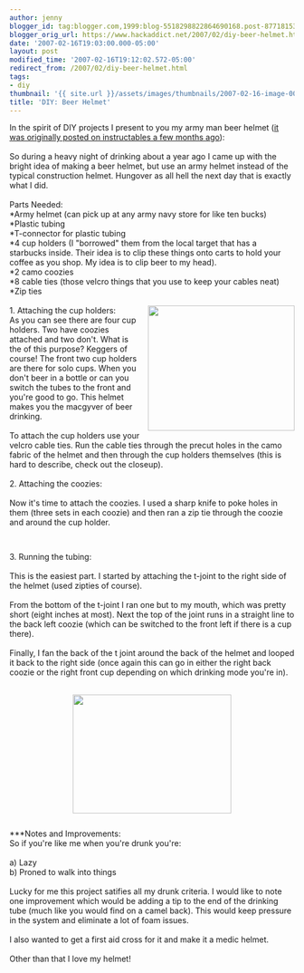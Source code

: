 ```yaml
---
author: jenny
blogger_id: tag:blogger.com,1999:blog-5518298822864690168.post-8771815392327732015
blogger_orig_url: https://www.hackaddict.net/2007/02/diy-beer-helmet.html
date: '2007-02-16T19:03:00.000-05:00'
layout: post
modified_time: '2007-02-16T19:12:02.572-05:00'
redirect_from: /2007/02/diy-beer-helmet.html
tags:
- diy
thumbnail: '{{ site.url }}/assets/images/thumbnails/2007-02-16-image-0000.jpg'
title: 'DIY: Beer Helmet'
---
```


In the spirit of DIY projects I present to you my army man beer helmet (<a href="http://www.instructables.com/id/EG55MYOB5HES9J6Q55?ALLSTEPS">it was originally</a><img alt="" border="0" id="BLOGGER_PHOTO_ID_5032287449320171986" src="{{ site.url }}/assets/images/2007-02-16-image-0000.jpg" style="margin: 0pt 0pt 10px 10px; float: right; "/><a href="http://www.instructables.com/id/EG55MYOB5HES9J6Q55?ALLSTEPS"> posted on instructables a few months ago</a>):<br/><br/>So during a heavy night of drinking about a year ago I came up with the bright idea of making a beer helmet, but use an army helmet instead of the typical construction helmet. Hungover as all hell the next day that is exactly what I did.<br/><br/>Parts Needed:<br/>*Army helmet (can pick up at any army navy store for like ten bucks)<br/>*Plastic tubing<br/>*T-connector for plastic tubing<br/>*4 cup holders (I "borrowed" them from the local target that has a starbucks inside. Their idea is to clip these things onto carts to hold your coffee as you shop. My idea is to clip beer to my head).<br/>*2 camo coozies<br/>*8 cable ties (those velcro things that you use to keep your cables neat)<br/>*Zip ties<br/><br/>1.  Attaching the cup holders:<img alt="" border="0" id="BLOGGER_PHOTO_ID_5032287810097424866" src="{{ site.url }}/assets/images/2007-02-16-image-0001.jpg" style="margin: 0pt 0pt 10px 10px; float: right;  width: 259px; height: 221px;"/><br/>As you can see there are four cup holders. Two have coozies attached and two don't. What is the of this purpose? Keggers of course! The front two cup holders are there for solo cups. When you don't beer in a bottle or can you switch the tubes to the front and you're good to go. This helmet makes you the macgyver of beer drinking.<br/><br/>To attach the cup holders use your velcro cable ties. Run the cable ties through the precut holes in the camo fabric of the helmet and then through the cup holders themselves (this is hard to describe, check out the closeup).<br/><br/>2.  Attaching the coozies:<br/><br/>Now it's time to attach the coozies. I used a sharp knife to poke holes in them (three sets in each coozie) and then ran a zip tie through the coozie and around the cup holder.<br/><br/><img alt="" border="0" id="BLOGGER_PHOTO_ID_5032288273953892850" src="{{ site.url }}/assets/images/2007-02-16-image-0002.jpg" style="margin: 0px auto 10px; display: block; text-align: center; "/><br/>3.  Running the tubing:<br/><br/>This is the easiest part.  I started by attaching the t-joint to the right side of the helmet (used zipties of course).<br/><br/>From the bottom of the t-joint I ran one but to my mouth, which was pretty short (eight inches at most). Next the top of the joint runs in a straight line to the back left coozie (which can be switched to the front left if there is a cup there).<br/><br/>Finally, I fan the back of the t joint around the back of the helmet and looped it back to the right side (once again this can go in either the right back coozie or the right front cup depending on which drinking mode you're in).<br/><br/><div style="text-align: right;"><img alt="" border="0" id="BLOGGER_PHOTO_ID_5032288703450622466" src="{{ site.url }}/assets/images/2007-02-16-image-0003.jpg" style="margin: 0px auto 10px; display: block; text-align: center;  width: 280px; height: 210px;"/><br/></div>***Notes and Improvements:<br/>So if you're like me when you're drunk you're:<br/><br/>a)  Lazy<br/>b)  Proned to walk into things<br/><br/>Lucky for me this project satifies all my drunk criteria. I would like to note one improvement which would be adding a tip to the end of the drinking tube (much like you would find on a camel back). This would keep pressure in the system and eliminate a lot of foam issues.<br/><br/>I also wanted to get a first aid cross for it and make it a medic helmet.<br/><br/>Other than that I love my helmet!